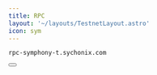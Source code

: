 ```yaml
---
title: RPC
layout: '~/layouts/TestnetLayout.astro'
icon: sym
---
```


<div class="code-block-wrapper">
  <pre><code>rpc-symphony-t.sychonix.com</code></pre>
  <button class="copy-btn"><i class="fas fa-copy"></i></button>
</div>

